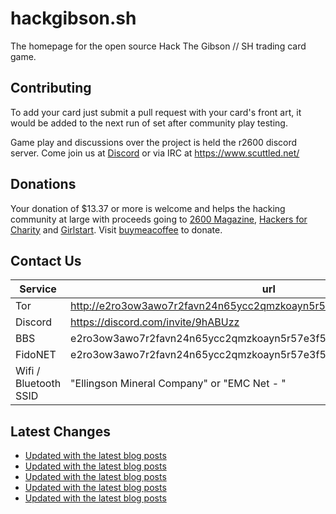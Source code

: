 # hackgibson.sh
The homepage for the open source Hack The Gibson // SH trading card game.


## Contributing

To add your card just submit a pull request with your card's front art, it would be added to the next run of set after community play testing.

Game play and discussions over the project is held the r2600 discord server. Come join us at [Discord](https://discord.com/invite/9hABUzz) or via IRC at https://www.scuttled.net/


## Donations

Your donation of $13.37 or more is welcome and helps the hacking community at large with proceeds going to [2600 Magazine](https://2600.com/), [Hackers for Charity](https://hackersforcharity.org) and [Girlstart](https://girlstart.org).  Visit [buymeacoffee](https://www.buymeacoffee.com/hackgibson.sh) to donate.


## Contact Us

Service | url
-|-
Tor | http://e2ro3ow3awo7r2favn24n65ycc2qmzkoayn5r57e3f56nvjwdcgg32ad.onion
Discord | https://discord.com/invite/9hABUzz
BBS | e2ro3ow3awo7r2favn24n65ycc2qmzkoayn5r57e3f56nvjwdcgg32ad.onion:23
FidoNET | e2ro3ow3awo7r2favn24n65ycc2qmzkoayn5r57e3f56nvjwdcgg32ad.onion:24554
Wifi / Bluetooth SSID | "Ellingson Mineral Company" or "EMC Net - <fidonet address>"

## Latest Changes
<!-- BLOG-POST-LIST:START -->
- [Updated with the latest blog posts](https://github.com/DFW2600/hackgibson.sh/commit/c3b8a67fc1fd0a9996fe492abe63afbed4f32911)
- [Updated with the latest blog posts](https://github.com/DFW2600/hackgibson.sh/commit/ca189f807d93be59a4fa031e136b2a8b14b793b3)
- [Updated with the latest blog posts](https://github.com/DFW2600/hackgibson.sh/commit/72df5878d941f11d9c6732517a376d3a52a3f558)
- [Updated with the latest blog posts](https://github.com/DFW2600/hackgibson.sh/commit/3cbda4924765d90257bd1eec9e93b81d7fe88c04)
- [Updated with the latest blog posts](https://github.com/DFW2600/hackgibson.sh/commit/8e0173b522c1930e8b524ce0fc0e3ebedb7c1755)
<!-- BLOG-POST-LIST:END -->
